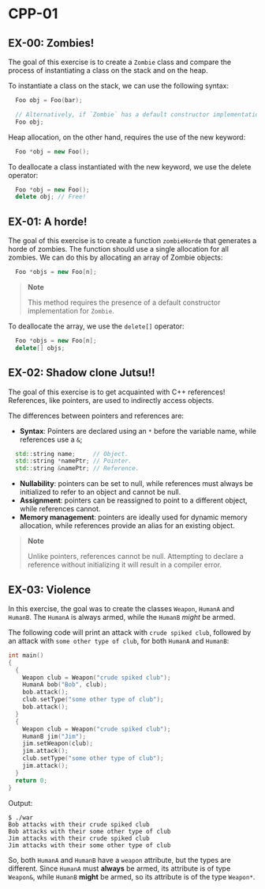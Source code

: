 # CPP-01

## EX-00: Zombies!

The goal of this exercise is to create a `Zombie` class and compare the process of instantiating a class on the stack and on the heap.

To instantiate a class on the stack, we can use the following syntax:

```cpp
  Foo obj = Foo(bar);

  // Alternatively, if `Zombie` has a default constructor implementation, you can simply do:
  Foo obj;
```

Heap allocation, on the other hand, requires the use of the new keyword:

```cpp
  Foo *obj = new Foo();
```

To deallocate a class instantiated with the new keyword, we use the delete operator:

```cpp
  Foo *obj = new Foo();
  delete obj; // Free!
```

## EX-01: A horde!

The goal of this exercise is to create a function `zombieHorde` that generates a horde of zombies. The function should use a single allocation for all zombies. We can do this by allocating an array of Zombie objects:

```cpp
  Foo *objs = new Foo[n];
```

> **Note**
>
> This method requires the presence of a default constructor implementation for `Zombie`.

To deallocate the array, we use the `delete[]` operator:

```cpp
  Foo *objs = new Foo[n];
  delete[] objs;
```

## EX-02: Shadow clone Jutsu!!

The goal of this exercise is to get acquainted with C++ references!
References, like pointers, are used to indirectly access objects.

The differences between pointers and references are:

- **Syntax**: Pointers are declared using an `*` before the variable name, while references use a `&`;

```cpp
  std::string name;     // Object.
  std::string *namePtr; // Pointer.
  std::string &namePtr; // Reference.
```

- **Nullability**: pointers can be set to null, while references must always be initialized to refer to an object and cannot be null.
- **Assignment**: pointers can be reassigned to point to a different object, while references cannot.
- **Memory management**: pointers are ideally used for dynamic memory allocation, while references provide an alias for an existing object.

> **Note**
>
> Unlike pointers, references cannot be null. Attempting to declare a reference without initializing it will result in a compiler error.

## EX-03: Violence

In this exercise, the goal was to create the classes `Weapon`, `HumanA` and `HumanB`. The `HumanA` is always armed, while the `HumanB` _might_ be armed.

The following code will print an attack with `crude spiked club`, followed by an attack with `some other type of club`, for both `HumanA` and `HumanB`:

```cpp
int main()
{
  {
    Weapon club = Weapon("crude spiked club");
    HumanA bob("Bob", club);
    bob.attack();
    club.setType("some other type of club");
    bob.attack();
  }
  {
    Weapon club = Weapon("crude spiked club");
    HumanB jim("Jim");
    jim.setWeapon(club);
    jim.attack();
    club.setType("some other type of club");
    jim.attack();
  }
  return 0;
}
```

Output:

```
$ ./war
Bob attacks with their crude spiked club
Bob attacks with their some other type of club
Jim attacks with their crude spiked club
Jim attacks with their some other type of club
```

So, both `HumanA` and `HumanB` have a `weapon` attribute, but the types are different. Since `HumanA` must **always** be armed, its attribute is of type `Weapon&`, while `HumanB` **might** be armed, so its attribute is of the type `Weapon*`.
